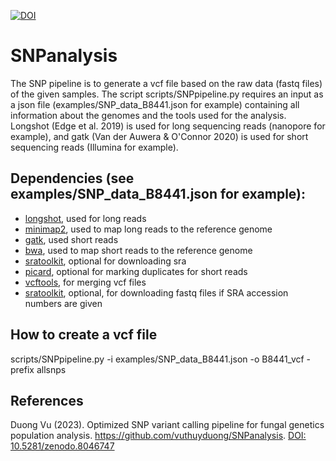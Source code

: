 [![DOI](https://zenodo.org/badge/374599160.svg)](https://zenodo.org/badge/latestdoi/374599160)

# SNPanalysis
The SNP pipeline is to generate a vcf file based on the raw data (fastq files) of the given samples. The script scripts/SNPpipeline.py requires an input as a json file (examples/SNP_data_B8441.json for example) containing all information about the genomes and the tools used for the analysis. Longshot (Edge et al. 2019)  is used for long sequencing reads (nanopore for example), and gatk (Van der Auwera & O'Connor 2020) is used for short sequencing reads (Illumina for example).

## Dependencies (see examples/SNP_data_B8441.json for example):

- [longshot](https://www.nature.com/articles/s41467-019-12493-y), used for long reads
- [minimap2](https://academic.oup.com/bioinformatics/article/34/18/3094/4994778), used to map long reads to the reference genome
- [gatk](https://gatk.broadinstitute.org/hc/en-us), used short reads
- [bwa](https://bio-bwa.sourceforge.net/), used to map short reads to the reference genome 
- [sratoolkit](https://github.com/ncbi/sra-tools), optional for downloading sra
- [picard](https://broadinstitute.github.io/picard/), optional for marking duplicates for short reads
- [vcftools](https://github.com/vcftools/vcftools), for merging vcf files
- [sratoolkit](https://github.com/ncbi/sra-tools/wiki/02.-Installing-SRA-Toolkit), optional, for downloading fastq files if SRA accession numbers are given

## How to create a vcf file

scripts/SNPpipeline.py -i examples/SNP_data_B8441.json -o B8441_vcf -prefix allsnps

## References
Duong Vu (2023). Optimized SNP variant calling pipeline for fungal genetics population analysis. https://github.com/vuthuyduong/SNPanalysis. [DOI: 10.5281/zenodo.8046747](https://doi.org/10.5281/zenodo.8046747)
